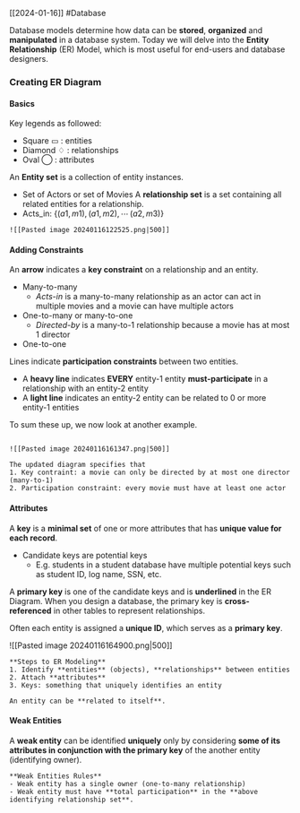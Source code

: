[[2024-01-16]] #Database 

Database models determine how data can be **stored**, **organized** and **manipulated** in a database system. Today we will delve into the **Entity Relationship** (ER) Model, which is most useful for end-users and database designers.

### Creating ER Diagram 
#### Basics
Key legends as followed:
- Square ▭ : entities
- Diamond ♢ : relationships
- Oval ⃝ : attributes

An **Entity set** is a collection of entity instances.
- Set of Actors or set of Movies
A **relationship set** is a set containing all related entities for a relationship.
- Acts_in: $\{(a1,m1), (a1,m2), \cdots\, (a2, m3)\}$

```ad-example
![[Pasted image 20240116122525.png|500]]
```

#### Adding Constraints
An **arrow** indicates a **key constraint** on a relationship and an entity.
- Many-to-many
	- *Acts-in* is a many-to-many relationship as an actor can act in multiple movies and a movie can have multiple actors
- One-to-many or many-to-one
	- *Directed-by* is a many-to-1 relationship because a movie has at most 1 director
- One-to-one

Lines indicate **participation constraints** between two entities. 
- A **heavy line** indicates **EVERY** entity-1 entity **must-participate** in a relationship with an entity-2 entity 
- A **light line** indicates an entity-2 entity can be related to 0 or more entity-1 entities

To sum these up, we now look at another example.

```ad-example

![[Pasted image 20240116161347.png|500]]

The updated diagram specifies that
1. Key contraint: a movie can only be directed by at most one director (many-to-1)
2. Participation constraint: every movie must have at least one actor
```

#### Attributes 
A **key** is a **minimal set** of one or more attributes that has **unique value for each record**.
- Candidate keys are potential keys
	- E.g. students in a student database have multiple potential keys such as student ID, log name, SSN, etc.

A **primary key** is one of the candidate keys and is **underlined** in the ER Diagram. When you design a database, the primary key is **cross-referenced** in other tables to represent relationships.

Often each entity is assigned a **unique ID**, which serves as a **primary key**.

![[Pasted image 20240116164900.png|500]]

```ad-summary
**Steps to ER Modeling**
1. Identify **entities** (objects), **relationships** between entities 
2. Attach **attributes**  
3. Keys: something that uniquely identifies an entity
```

```ad-note
An entity can be **related to itself**.
```

#### Weak Entities 
A **weak entity** can be identified **uniquely** only by considering **some of its attributes in conjunction with the primary key** of the another entity (identifying owner).

```ad-summary
**Weak Entities Rules**
- Weak entity has a single owner (one-to-many relationship)
- Weak entity must have **total participation** in the **above identifying relationship set**.
```

